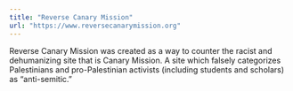 ```yaml
---
title: "Reverse Canary Mission"
url: "https://www.reversecanarymission.org"
---
```


Reverse Canary Mission was created as a way to counter the racist and dehumanizing site that is Canary Mission. A site which falsely categorizes Palestinians and pro-Palestinian activists (including students and  scholars) as “anti-semitic.”
